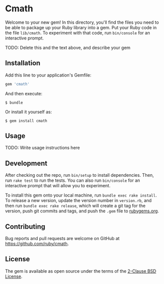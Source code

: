 # Cmath

Welcome to your new gem! In this directory, you'll find the files you need to be able to package up your Ruby library into a gem. Put your Ruby code in the file `lib/cmath`. To experiment with that code, run `bin/console` for an interactive prompt.

TODO: Delete this and the text above, and describe your gem

## Installation

Add this line to your application's Gemfile:

```ruby
gem 'cmath'
```

And then execute:

    $ bundle

Or install it yourself as:

    $ gem install cmath

## Usage

TODO: Write usage instructions here

## Development

After checking out the repo, run `bin/setup` to install dependencies. Then, run `rake test` to run the tests. You can also run `bin/console` for an interactive prompt that will allow you to experiment.

To install this gem onto your local machine, run `bundle exec rake install`. To release a new version, update the version number in `version.rb`, and then run `bundle exec rake release`, which will create a git tag for the version, push git commits and tags, and push the `.gem` file to [rubygems.org](https://rubygems.org).

## Contributing

Bug reports and pull requests are welcome on GitHub at https://github.com/ruby/cmath.


## License

The gem is available as open source under the terms of the [2-Clause BSD License](https://opensource.org/licenses/BSD-2-Clause).
